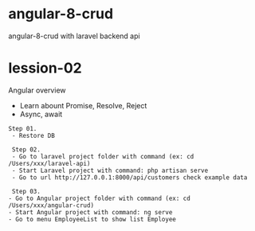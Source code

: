 # angular-8-crud


angular-8-crud with laravel backend api

# lession-02
Angular overview

- Learn abount Promise, Resolve, Reject
- Async, await


``` 
Step 01.
 - Restore DB
 
 Step 02.
 - Go to laravel project folder with command (ex: cd /Users/xxx/laravel-api)
 - Start Laravel project with command: php artisan serve
 - Go to url http://127.0.0.1:8000/api/customers check example data

 Step 03.
- Go to Angular project folder with command (ex: cd /Users/xxx/angular-crud)
- Start Angular project with command: ng serve
- Go to menu EmployeeList to show list Employee
```
